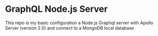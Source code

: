 # GraphQL Node.js Server

This repo is my basic configuration a Node.js Graphql server with Apollo Server (version 2.0) and connect to a MongoDB local database
